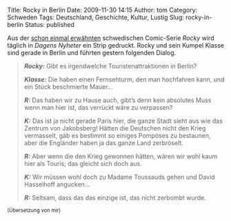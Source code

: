 Title: Rocky in Berlin
Date: 2009-11-30 14:15
Author: tom
Category: Schweden
Tags: Deutschland, Geschichte, Kultur, Lustig
Slug: rocky-in-berlin
Status: published

Aus der [schon einmal erwähnten](http://www.fiket.de/2009/02/01/rocky/)
schwedischen Comic-Serie *Rocky* wird täglich in *Dagens Nyheter* ein
Strip gedruckt. Rocky und sein Kumpel Klasse sind gerade in Berlin und
führten gestern folgenden Dialog.

> ***Rocky:*** Gibt es irgendwelche Touristenattraktionen in Berlin?
>
> ***Klasse:*** Die haben einen Fernsehturm, den man hochfahren kann,
> und ein Stück beschmierte Mauer…
>
> ***R:*** Das haben wir zu Hause auch, gibt’s denn kein absolutes Muss
> wenn man hier ist, das verrückt wäre zu verpassen?
>
> ***K:*** Das ist ja nicht gerade Paris hier, die ganze Stadt sieht aus
> wie das Zentrum von Jakobsberg! Hätten die Deutschen nicht den Krieg
> vermasselt, gäb es bestimmt so einiges Pompöses zu bestaunen, aber die
> Engländer haben ja das ganze Land zerbröselt.
>
> ***R:*** Aber wenn die den Krieg gewonnen hätten, wären wir wohl kaum
> hier als Touris; das gleicht sich doch aus.
>
> ***K:*** Wir müssen wohl doch zu Madame Toussauds gehen und David
> Hasselhoff angucken…
>
> ***R:*** Seltsam, dass das das einzige ist, das nicht zerbombt wurde.

<small>(Übersetzung von mir)</small>

